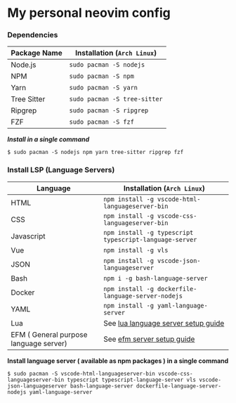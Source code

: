 # My personal neovim config

### Dependencies

| Package Name | Installation (`Arch Linux`)  |
| ------------ | ---------------------------- |
| Node.js      | `sudo pacman -S nodejs`      |
| NPM          | `sudo pacman -S npm`         |
| Yarn         | `sudo pacman -S yarn`        |
| Tree Sitter  | `sudo pacman -S tree-sitter` |
| Ripgrep      | `sudo pacman -S ripgrep`     |
| FZF          | `sudo pacman -S fzf`         |

**_Install in a single command_**

```shell
$ sudo pacman -S nodejs npm yarn tree-sitter ripgrep fzf
```

### Install LSP (Language Servers)

| Language                               | Installation (`Arch Linux`)                                                           |
| -------------------------------------- | ------------------------------------------------------------------------------------- |
| HTML                                   | `npm install -g vscode-html-languageserver-bin`                                       |
| CSS                                    | `npm install -g vscode-css-languageserver-bin`                                        |
| Javascript                             | `npm install -g typescript typescript-language-server`                                |
| Vue                                    | `npm install -g vls`                                                                  |
| JSON                                   | `npm install -g vscode-json-languageserver`                                           |
| Bash                                   | `npm i -g bash-language-server`                                                       |
| Docker                                 | `npm install -g dockerfile-language-server-nodejs`                                    |
| YAML                                   | `npm install -g yaml-language-server`                                                 |
| Lua                                    | See [lua language server setup guide](https://github.com/sumneko/lua-language-server) |
| EFM ( General purpose language server) | See [efm server setup guide](https://github.com/mattn/efm-langserver)                 |

**Install language server ( available as npm packages ) in a single command**

```shell
$ sudo pacman -S vscode-html-languageserver-bin vscode-css-languageserver-bin typescript typescript-language-server vls vscode-json-languageserver bash-language-server dockerfile-language-server-nodejs yaml-language-server
```
